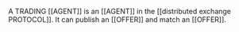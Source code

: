 A TRADING [[AGENT]] is an [[AGENT]] in the [[distributed exchange PROTOCOL]]. It can publish an [[OFFER]] and match an [[OFFER]].